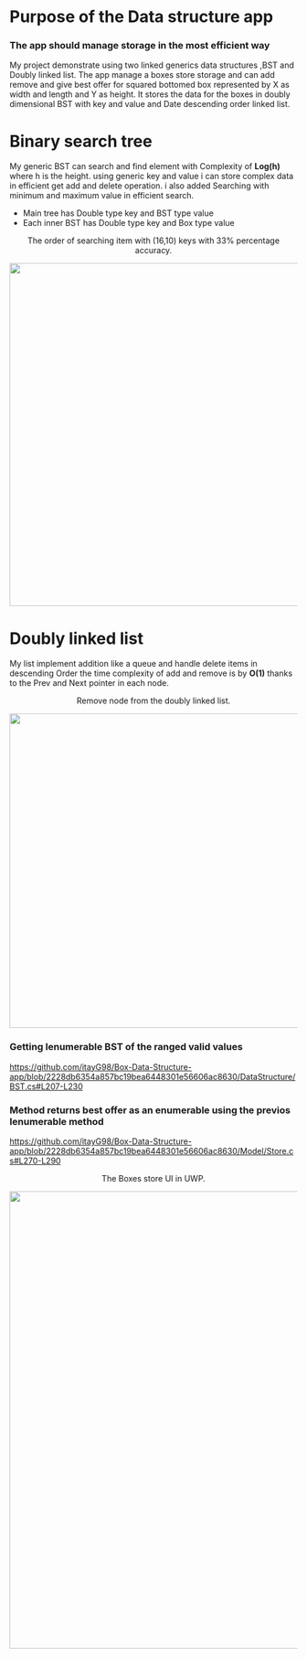 # Purpose of the Data structure app

### The app should manage storage in the most efficient way

My project demonstrate using two linked generics data structures ,BST and Doubly linked list.
The app manage a boxes store storage and can add remove and give best offer for squared bottomed box represented by X as width and length and Y as height. It stores the data for the boxes in doubly dimensional BST with key and value and Date descending order linked list.



# Binary search tree

My generic BST can search and find element with Complexity of **Log(h)** where h is the height.
using generic key and value i can store complex data in efficient get add and delete operation.
i also added Searching with minimum and maximum value in efficient search.

- Main tree has Double type key and BST type value
- Each inner BST has Double type key and Box type value 


<p align="center" >The order of searching item with (16,10) keys with 33% percentage accuracy.</p>
<p align="center">
  <img height="600"  src="https://user-images.githubusercontent.com/91791115/184548132-d04d3aca-7af9-4d7b-acd4-abb91c40bb98.png">
</p>


# Doubly linked list

My list implement addition like a queue and handle delete items in descending Order
the time complexity of add and remove is by **O(1)** thanks to the Prev and Next pointer in each node.



<p align="center" >Remove node from the doubly linked list.</p>
<p align="center">
  <img width="550" src="https://user-images.githubusercontent.com/91791115/184548141-5748bb70-eed1-4056-ba85-401b4e985234.png">
</p>




### Getting Ienumerable BST of the ranged valid values 
https://github.com/itayG98/Box-Data-Structure-app/blob/2228db6354a857bc19bea6448301e56606ac8630/DataStructure/BST.cs#L207-L230

### Method returns best offer as an enumerable using the previos Ienumerable method 
https://github.com/itayG98/Box-Data-Structure-app/blob/2228db6354a857bc19bea6448301e56606ac8630/Model/Store.cs#L270-L290


<p align="center" >The Boxes store UI in UWP.</p>
<p align="center">
  <img width="800" src="https://user-images.githubusercontent.com/91791115/184551719-1bff48f9-0651-478d-af54-97cf367ac4e4.png"
</p>

